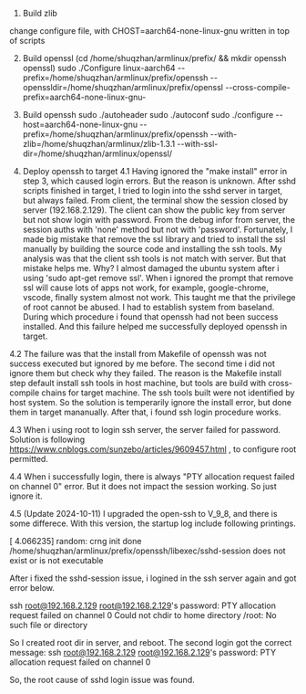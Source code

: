 1. Build zlib

change configure file, with CHOST=aarch64-none-linux-gnu written in top of scripts

2. Build openssl
(cd /home/shuqzhan/armlinux/prefix/ && mkdir openssh openssl)
sudo ./Configure linux-aarch64 --prefix=/home/shuqzhan/armlinux/prefix/openssh --openssldir=/home/shuqzhan/armlinux/prefix/openssl --cross-compile-prefix=aarch64-none-linux-gnu-

3. Build openssh
sudo ./autoheader
sudo ./autoconf
sudo ./configure --host=aarch64-none-linux-gnu --prefix=/home/shuqzhan/armlinux/prefix/openssh --with-zlib=/home/shuqzhan/armlinux/zlib-1.3.1 --with-ssl-dir=/home/shuqzhan/armlinux/openssl/

4. Deploy openssh to target
4.1 Having ignored the "make install" error in step 3, which caused login errors. But the reason is unknown. After sshd scripts finished in target, I tried to login into the sshd server in target, but always failed. From client, the terminal show the session closed by server (192.168.2.129). The client can show the public key from server but not show login with password. From the debug infor from server, the session auths with 'none' method but not with 'password'. Fortunately, I made big mistake that remove the ssl library and tried to install the ssl manually by building the source code and installing the ssh tools. My analysis was that the client ssh tools is not match with server. But that mistake helps me. Why? I almost damaged the ubuntu system after i using 'sudo apt-get remove ssl'. When i ignored the prompt that remove ssl will cause lots of apps not work, for example, google-chrome, vscode, finally system almost not work. This taught me that the privilege of root cannot be abused. I had to establish system from baseland. During which procedure i found that openssh had not been success installed. And this failure helped me successfully deployed openssh in target.

4.2 The failure was that the install from Makefile of openssh was not success executed but ignored by me before. The second time i did not ignore them but check why they failed.
The reason is the Makefile install step default install ssh tools in host machine, but tools are build with cross-compile chains for target machine. The ssh tools built were not identified by host system. So the solution is temperarily ignore the install error, but done them in target mananually.
After that, i found ssh login procedure works.

4.3 When i using root to login ssh server, the server failed for password. Solution is following https://www.cnblogs.com/sunzebo/articles/9609457.html , to configure root permitted.

4.4 When i successfully login, there is always "PTY allocation request failed on channel 0" error. But it does not impact the session working. So just ignore it.

4.5 (Update 2024-10-11) I upgraded the open-ssh to V_9_8, and there is some differece. With this version, the startup log include following printings.

[    4.066235] random: crng init done
/home/shuqzhan/armlinux/prefix/openssh/libexec/sshd-session does not exist or is not executable

After i fixed the sshd-session issue, i logined in the ssh server again and got error below.

ssh root@192.168.2.129
root@192.168.2.129's password: 
PTY allocation request failed on channel 0
Could not chdir to home directory /root: No such file or directory

So I created root dir in server, and reboot. The second login got the correct message:
ssh root@192.168.2.129
root@192.168.2.129's password: 
PTY allocation request failed on channel 0

So, the root cause of sshd login issue was found. 


